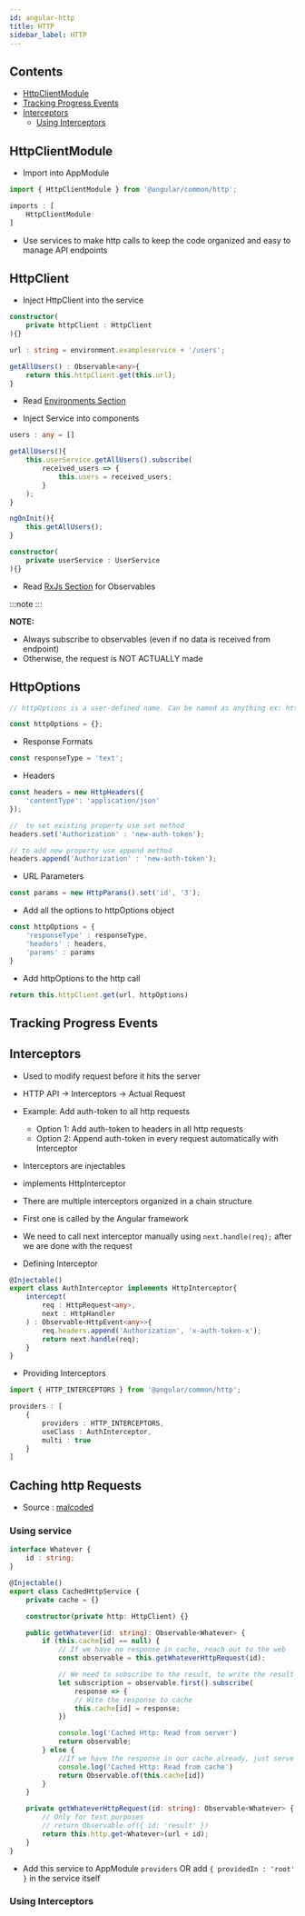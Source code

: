 ```yaml
---
id: angular-http
title: HTTP
sidebar_label: HTTP
---
```


## Contents <!-- omit in toc -->

- [HttpClientModule](#httpclientmodule)
- [Tracking Progress Events](#tracking-progress-events)
- [Interceptors](#interceptors)
  - [Using Interceptors](#using-interceptors)

## HttpClientModule

- Import into AppModule

```ts title="AppModule"
import { HttpClientModule } from '@angular/common/http';

imports : [
    HttpClientModule
]
```

- Use services to make http calls to keep the code organized and easy to manage API endpoints

## HttpClient

- Inject HttpClient into the service

```ts title="UserService"
constructor(
    private httpClient : HttpClient
){}

url : string = environment.exampleservice + '/users';

getAllUsers() : Observable<any>{
    return this.httpClient.get(this.url);
}
```

- Read [Environments Section](angular-environments)

- Inject Service into components

```ts title="UserComponent"
users : any = []

getAllUsers(){
    this.userService.getAllUsers().subscribe(
        received_users => {
            this.users = received_users;
        }
    );
}

ngOnInit(){
    this.getAllUsers();
}

constructor(
    private userService : UserService
){}
```

- Read [RxJs Section](angular-rxjs) for Observables

:::note
:::

**NOTE:**

- Always subscribe to observables (even if no data is received from endpoint)
- Otherwise, the request is NOT ACTUALLY made

## HttpOptions

```ts title="UserService"
// httpOptions is a user-defined name. Can be named as anything ex: httpOpt, opt ..

const httpOptions = {};
```

- Response Formats

```ts
const responseType = 'text';
```

- Headers

```ts
const headers = new HttpHeaders({
    'contentType': 'application/json'
});

//  to set existing property use set method
headers.set('Authorization' : 'new-auth-token');

// to add new property use append method
headers.append('Authorization' : 'new-auth-token');
```

- URL Parameters

```ts
const params = new HttpParans().set('id', '3');
```

- Add all the options to httpOptions object
  
```ts
const httpOptions = {
    'responseType' : responseType,
    'headers' : headers,
    'params' : params
} 
```

- Add httpOptions to the http call

```ts
return this.httpClient.get(url, httpOptions)
```

## Tracking Progress Events

## Interceptors

- Used to modify request before it hits the server
- HTTP API &rarr; Interceptors &rarr; Actual Request
- Example: Add auth-token to all http requests
  - Option 1: Add auth-token to headers in all http requests
  - Option 2: Append auth-token in every request automatically with Interceptor
- Interceptors are injectables
- implements HttpInterceptor
- There are multiple interceptors organized in a chain structure
- First one is called by the Angular framework
- We need to call next interceptor manually using ```next.handle(req);``` after we are done with the request

- Defining Interceptor

```ts
@Injectable()
export class AuthInterceptor implements HttpInterceptor{
    intercept(
        req : HttpRequest<any>,
        next : HttpHandler
    ) : Observable<HttpEvent<any>>{
        req.headers.append('Authorization', 'x-auth-token-x');
        return next.handle(req);
    }
}
```

- Providing Interceptors

```ts title="AppModule"
import { HTTP_INTERCEPTORS } from '@angular/common/http';

providers : [
    {
        providers : HTTP_INTERCEPTORS,
        useClass : AuthInterceptor,
        multi : true
    }
]
```

## Caching http Requests

- Source : [malcoded](https://malcoded.com/posts/angular-fundamentals-services)

### Using service

```ts title="CachedHttpService"
interface Whatever {
    id : string;
}

@Injectable()
export class CachedHttpService {
    private cache = {}

    constructor(private http: HttpClient) {}

    public getWhatever(id: string): Observable<Whatever> {
        if (this.cache[id] == null) {
            // If we have no response in cache, reach out to the web
            const observable = this.getWhateverHttpRequest(id);

            // We need to subscribe to the result, to write the result to our cache
            let subscription = observable.first().subscribe(
                response => {
                // Wite the response to cache
                this.cache[id] = response;
            })

            console.log('Cached Http: Read from server')
            return observable;
        } else {
            //If we have the response in our cache already, just serve that response
            console.log('Cached Http: Read from cache')
            return Observable.of(this.cache[id])
        }
    }

    private getWhateverHttpRequest(id: string): Observable<Whatever> {
        // Only for test purposes
        // return Observable.of({ id: 'result' })
        return this.http.get<Whatever>(url + id);
    }
}

```

- Add this service to AppModule ```providers``` OR add ```{ providedIn : 'root' }``` in the service itself

### Using Interceptors